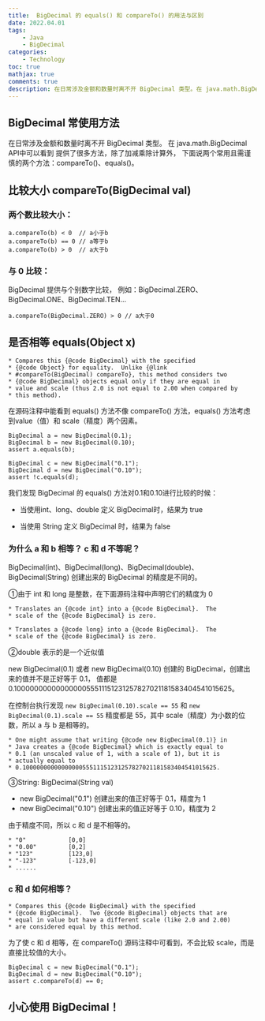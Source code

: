 ```yaml
---
title:  BigDecimal 的 equals() 和 compareTo() 的用法与区别
date: 2022.04.01 
tags: 
    - Java
    - BigDecimal
categories:  
    - Technology
toc: true
mathjax: true 
comments: true
description: 在日常涉及金额和数量时离不开 BigDecimal 类型。在 java.math.BigDecimal API中可以看到 提供了很多方法，除了加减乘除计算外，下面说两个常用且需谨慎的两个方法：compareTo()、equals()。
---
```


## BigDecimal 常使用方法
在日常涉及金额和数量时离不开 BigDecimal 类型。
在 java.math.BigDecimal API中可以看到 提供了很多方法，除了加减乘除计算外，
下面说两个常用且需谨慎的两个方法：compareTo()、equals()。

## 比较大小 compareTo(BigDecimal val)
### 两个数比较大小：
```
a.compareTo(b) < 0  // a小于b
a.compareTo(b) == 0 // a等于b
a.compareTo(b) > 0  // a大于b
```
### 与 0 比较：    
BigDecimal 提供与个别数字比较，
例如：BigDecimal.ZERO、BigDecimal.ONE、BigDecimal.TEN...
```
a.compareTo(BigDecimal.ZERO) > 0 // a大于0
```
## 是否相等 equals(Object x)
```
* Compares this {@code BigDecimal} with the specified
* {@code Object} for equality.  Unlike {@link
* #compareTo(BigDecimal) compareTo}, this method considers two
* {@code BigDecimal} objects equal only if they are equal in
* value and scale (thus 2.0 is not equal to 2.00 when compared by
* this method).
```
在源码注释中能看到 equals() 方法不像 compareTo() 方法，equals() 方法考虑到value（值）和 scale（精度）两个因素。

```
BigDecimal a = new BigDecimal(0.1);
BigDecimal b = new BigDecimal(0.10);
assert a.equals(b);

BigDecimal c = new BigDecimal("0.1");
BigDecimal d = new BigDecimal("0.10");
assert !c.equals(d);
```

我们发现 BigDecimal 的 equals() 方法对0.1和0.10进行比较的时候：

- 当使用int、long、double 定义 BigDecimal时，结果为 true

- 当使用 String 定义 BigDecimal 时，结果为 false

### 为什么 a 和 b 相等？ c 和 d 不等呢？

BigDecimal(int)、BigDecimal(long)、BigDecimal(double)、BigDecimal(String) 创建出来的 BigDecimal 的精度是不同的。

①由于 int 和 long 是整数，在下面源码注释中声明它们的精度为 0

```
* Translates an {@code int} into a {@code BigDecimal}.  The
* scale of the {@code BigDecimal} is zero.
```
```
* Translates a {@code long} into a {@code BigDecimal}.  The
* scale of the {@code BigDecimal} is zero.
```

②double 表示的是一个近似值

new BigDecimal(0.1) 或者 new BigDecimal(0.10) 创建的 BigDecimal，创建出来的值并不是正好等于 0.1，
值都是0.1000000000000000055511151231257827021181583404541015625。

在控制台执行发现 `new BigDecimal(0.10).scale == 55` 和 `new BigDecimal(0.1).scale == 55` 精度都是 55，其中 scale（精度）为小数的位数，所以 a 与 b 是相等的。

```
* One might assume that writing {@code new BigDecimal(0.1)} in
* Java creates a {@code BigDecimal} which is exactly equal to
* 0.1 (an unscaled value of 1, with a scale of 1), but it is
* actually equal to
* 0.1000000000000000055511151231257827021181583404541015625.
```
③String: BigDecimal(String val) 
- new BigDecimal("0.1") 创建出来的值正好等于 0.1，精度为 1
- new BigDecimal("0.10") 创建出来的值正好等于 0.10，精度为 2

由于精度不同，所以 c 和 d 是不相等的。

```
* "0"            [0,0]
* "0.00"         [0,2]
* "123"          [123,0]
* "-123"         [-123,0]
* ......
```
### c 和 d 如何相等？

```
* Compares this {@code BigDecimal} with the specified
* {@code BigDecimal}.  Two {@code BigDecimal} objects that are
* equal in value but have a different scale (like 2.0 and 2.00)
* are considered equal by this method.
```
为了使 c 和 d 相等，在 compareTo() 源码注释中可看到，不会比较 scale，而是直接比较值的大小。

``` 
BigDecimal c = new BigDecimal("0.1");
BigDecimal d = new BigDecimal("0.10");
assert c.compareTo(d) == 0;
```

## 小心使用 BigDecimal！
